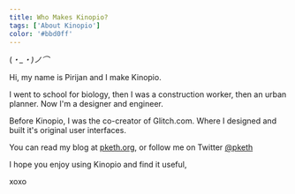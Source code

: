 ```yaml
---
title: Who Makes Kinopio?
tags: ['About Kinopio']
color: '#bbd0ff'
---
```


(*・_・)ノ⌒*

Hi, my name is Pirijan and I make Kinopio.

I went to school for biology, then I was a construction worker, then an urban planner. Now I'm a designer and engineer.

Before Kinopio, I was the co-creator of Glitch.com. Where I designed and built it's original user interfaces.

You can read my blog at [pketh.org](http://pketh.org), or follow me on Twitter [@pketh](http://twitter.com/pketh)

I hope you enjoy using Kinopio and find it useful,

xoxo